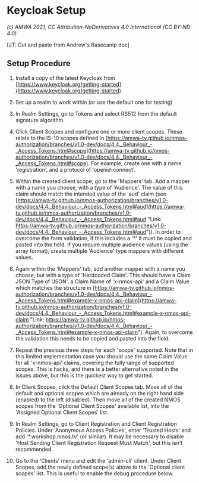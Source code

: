 
# Keycloak Setup
_(c) AMWA 2021, CC Attribution-NoDerivatives 4.0 International (CC BY-ND 4.0)_

[JT: Cut and paste from Andrew's Basecamp doc]

## Setup Procedure

1.  Install a copy of the latest Keycloak from [https://www.keycloak.org/getting-started](https://www.keycloak.org/getting-started)
2.  Set up a realm to work within (or use the default one for testing)
3.  In Realm Settings, go to Tokens and select RS512 from the default signature algorithm.  
    
4.  Click Client Scopes and configure one or more client scopes. These relate to the IS-10 scopes defined in [https://amwa-tv.github.io/nmos-authorization/branches/v1.0-dev/docs/4.4._Behaviour_-_Access_Tokens.html#scope](https://amwa-tv.github.io/nmos-authorization/branches/v1.0-dev/docs/4.4._Behaviour_-_Access_Tokens.html#scope). For example, create one with a name 'registration', and a protocol of 'openid-connect'.
5.  Within the created client scope, go to the 'Mappers' tab. Add a mapper with a name you choose, with a type of 'Audience'. The value of this claim should match the intended value of the 'aud' claim (see [https://amwa-tv.github.io/nmos-authorization/branches/v1.0-dev/docs/4.4._Behaviour_-_Access_Tokens.html#aud](https://amwa-tv.github.io/nmos-authorization/branches/v1.0-dev/docs/4.4._Behaviour_-_Access_Tokens.html#aud "Link: https://amwa-tv.github.io/nmos-authorization/branches/v1.0-dev/docs/4.4._Behaviour_-_Access_Tokens.html#aud")). In order to overcome the form validation, if this includes a '*' it must be copied and pasted into the field. If you require multiple audience values (using the array format), create multiple 'Audience' type mappers with different values.
6.  Again within the 'Mappers' tab, add another mapper with a name you choose, but with a type of 'Hardcoded Claim'. This should have a Claim JSON Type of 'JSON', a Claim Name of 'x-nmos-api' and a Claim Value which matches the structure in [https://amwa-tv.github.io/nmos-authorization/branches/v1.0-dev/docs/4.4._Behaviour_-_Access_Tokens.html#example-x-nmos-api-claim](https://amwa-tv.github.io/nmos-authorization/branches/v1.0-dev/docs/4.4._Behaviour_-_Access_Tokens.html#example-x-nmos-api-claim "Link: https://amwa-tv.github.io/nmos-authorization/branches/v1.0-dev/docs/4.4._Behaviour_-_Access_Tokens.html#example-x-nmos-api-claim"). Again, to overcome the validation this needs to be copied and pasted into the field.
7.  Repeat the previous three steps for each 'scope' supported. Note that in this limited implementation case you should use the same Claim Value for all 'x-nmos-api' claims, covering the fully range of supported scopes. This is hacky, and there is a better alternative noted in the issues above, but this is the quickest way to get started.
8.  In Client Scopes, click the Default Client Scopes tab. Move all of the default and optional scopes which are already on the right hand side (enabled) to the left (disabled). Then move all of the created NMOS scopes from the 'Optional Client Scopes' available list, into the 'Assigned Optional Client Scopes' list.
9.  In Realm Settings, go to Client Registration and Client Registration Policies. Under 'Anonymous Access Policies', enter 'Trusted Hosts' and add '*.workshop.nmos.tv' (or similar). It may be necessary to disable 'Host Sending Client Registration Request Must Match', but this isn't recommended.
10.  Go to the 'Clients' menu and edit the 'admin-cli' client. Under Client Scopes, add the newly defined scope(s) above to the 'Optional client scopes' list. This is useful to enable the debug procedure below.

<!--stackedit_data:
eyJoaXN0b3J5IjpbLTU4NzMwMTQzOV19
-->